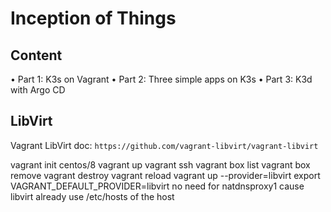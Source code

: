 # Inception of Things

## Content

• Part 1: K3s on Vagrant
• Part 2: Three simple apps on K3s
• Part 3: K3d with Argo CD


## LibVirt
Vagrant LibVirt doc: `https://github.com/vagrant-libvirt/vagrant-libvirt`



vagrant init centos/8
vagrant up
vagrant ssh
vagrant box list
vagrant box remove <tag>
vagrant destroy
vagrant reload
vagrant up --provider=libvirt
export VAGRANT_DEFAULT_PROVIDER=libvirt
no need for natdnsproxy1 cause libvirt already use /etc/hosts of the host
